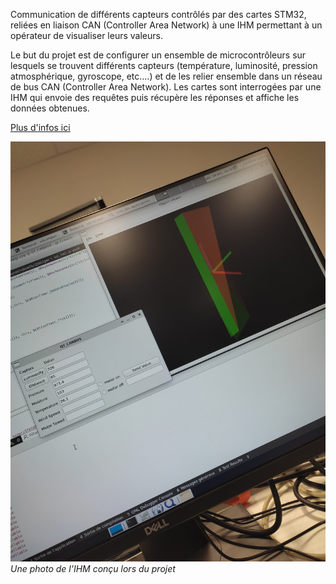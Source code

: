 Communication de différents capteurs contrôlés par des cartes STM32, reliées en liaison CAN (Controller Area Network) à une IHM permettant à un opérateur de visualiser leurs valeurs.

Le but du projet est de configurer un ensemble de microcontrôleurs sur lesquels se trouvent différents capteurs (température, luminosité, pression atmosphérique, gyroscope, etc.…) et de les relier ensemble dans un réseau de bus CAN (Controller Area Network). Les cartes sont interrogées par une IHM qui envoie des requêtes puis récupère les réponses et affiche les données obtenues.

[Plus d'infos ici](https://web.enib.fr/~kerhoas/rescapt_cours_index.html)

![CAN](/assets/img/CAN.jpg)
_Une photo de l'IHM conçu lors du projet_
